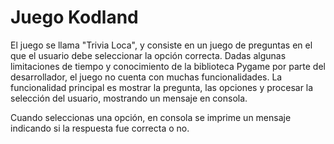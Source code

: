# Juego Kodland

El juego se llama "Trivia Loca", y consiste en un juego de preguntas en el que el usuario debe seleccionar la opción correcta. Dadas algunas limitaciones de tiempo y conocimiento de la biblioteca Pygame por parte del desarrollador, el juego no cuenta con muchas funcionalidades. La funcionalidad principal es mostrar la pregunta, las opciones y procesar la selección del usuario, mostrando un mensaje en consola.

Cuando seleccionas una opción, en consola se imprime un mensaje indicando si la respuesta fue correcta o no.
